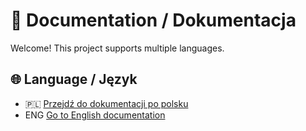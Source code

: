 # 📘 Documentation / Dokumentacja

Welcome! This project supports multiple languages.

## 🌐 Language / Język

- 🇵🇱 [Przejdź do dokumentacji po polsku](README_PL.md)
- ENG [Go to English documentation](README_ENG.md)
